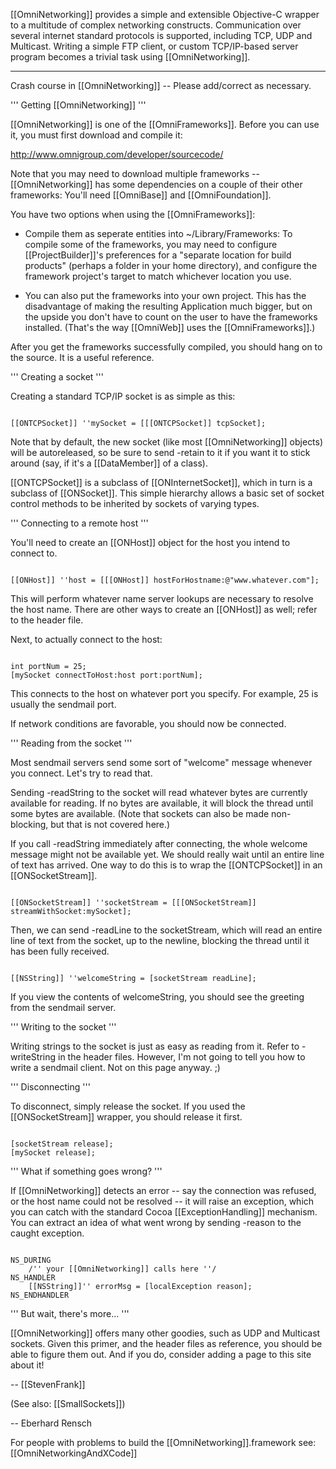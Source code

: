 

[[OmniNetworking]] provides a simple and extensible Objective-C wrapper to a multitude of complex networking constructs. Communication over several internet standard protocols is supported, including TCP, UDP and Multicast. Writing a simple FTP client, or custom TCP/IP-based server program becomes a trivial task using [[OmniNetworking]].

----

Crash course in [[OmniNetworking]] -- Please add/correct as necessary.

'''
Getting [[OmniNetworking]]
'''

[[OmniNetworking]] is one of the [[OmniFrameworks]].  Before you can use it, you must first download and compile it:

http://www.omnigroup.com/developer/sourcecode/

Note that you may need to download multiple frameworks -- [[OmniNetworking]] has some dependencies on a couple of their other frameworks: You'll need [[OmniBase]] and [[OmniFoundation]].

You have two options when using the [[OmniFrameworks]]:


* Compile them as seperate entities into ~/Library/Frameworks:
To compile some of the frameworks, you may need to configure [[ProjectBuilder]]'s preferences for a "separate location for build products" (perhaps a folder in your home directory), and configure the framework project's target to match whichever location you use.

* You can also put the frameworks into your own project. This has the disadvantage of making the resulting Application much bigger, but on the upside you don't have to count on the user to have the frameworks installed. (That's the way [[OmniWeb]] uses the [[OmniFrameworks]].)

After you get the frameworks successfully compiled, you should hang on to the source.  It is a useful reference.

'''
Creating a socket
'''

Creating a standard TCP/IP socket is as simple as this:

<code>
[[ONTCPSocket]] ''mySocket = [[[ONTCPSocket]] tcpSocket];
</code>

Note that by default, the new socket (like most [[OmniNetworking]] objects) will be autoreleased, so be sure to send -retain to it if you want it to stick around (say, if it's a [[DataMember]] of a class).

[[ONTCPSocket]] is a subclass of [[ONInternetSocket]], which in turn is a subclass of [[ONSocket]].  This simple hierarchy allows a basic set of socket control methods to be inherited by sockets of varying types.

'''
Connecting to a remote host
'''

You'll need to create an [[ONHost]] object for the host you intend to connect to.

<code>
[[ONHost]] ''host = [[[ONHost]] hostForHostname:@"www.whatever.com"];
</code>

This will perform whatever name server lookups are necessary to resolve the host name.  There are other ways to create an [[ONHost]] as well; refer to the header file.

Next, to actually connect to the host:

<code>
int portNum = 25;
[mySocket connectToHost:host port:portNum];
</code>

This connects to the host on whatever port you specify.  For example, 25 is usually the sendmail port.

If network conditions are favorable, you should now be connected.

'''
Reading from the socket
'''

Most sendmail servers send some sort of "welcome" message whenever you connect.  Let's try to read that.

Sending -readString to the socket will read whatever bytes are currently available for reading.  If no bytes are available, it will block the thread until some bytes are available.  (Note that sockets can also be made non-blocking, but that is not covered here.)

If you call -readString immediately after connecting, the whole welcome message might not be available yet.  We should really wait until an entire line of text has arrived.  One way to do this is to wrap the [[ONTCPSocket]] in an [[ONSocketStream]].

<code>
[[ONSocketStream]] ''socketStream = [[[ONSocketStream]] streamWithSocket:mySocket];
</code>

Then, we can send -readLine to the socketStream, which will read an entire line of text from the socket, up to the newline, blocking the thread until it has been fully received.

<code>
[[NSString]] ''welcomeString = [socketStream readLine];
</code>

If you view the contents of welcomeString, you should see the greeting from the sendmail server.

'''
Writing to the socket
'''

Writing strings to the socket is just as easy as reading from it.  Refer to -writeString in the header files.  However, I'm not going to tell you how to write a sendmail client.  Not on this page anyway.  ;)

'''
Disconnecting
'''

To disconnect, simply release the socket.  If you used the [[ONSocketStream]] wrapper, you should release it first.

<code>
[socketStream release];
[mySocket release];
</code>

'''
What if something goes wrong?
'''

If [[OmniNetworking]] detects an error -- say the connection was refused, or the host name could not be resolved -- it will raise an exception, which you can catch with the standard Cocoa [[ExceptionHandling]] mechanism.  You can extract an idea of what went wrong by sending -reason to the caught exception.

<code>
NS_DURING
    /'' your [[OmniNetworking]] calls here ''/
NS_HANDLER
    [[NSString]]'' errorMsg = [localException reason];
NS_ENDHANDLER
</code>

'''
But wait, there's more...
'''

[[OmniNetworking]] offers many other goodies, such as UDP and Multicast sockets.  Given this primer, and the header files as reference, you should be able to figure them out.  And if you do, consider adding a page to this site about it!

-- [[StevenFrank]]

(See also: [[SmallSockets]])


-- Eberhard Rensch

For people with problems to build the [[OmniNetworking]].framework see: [[OmniNetworkingAndXCode]]